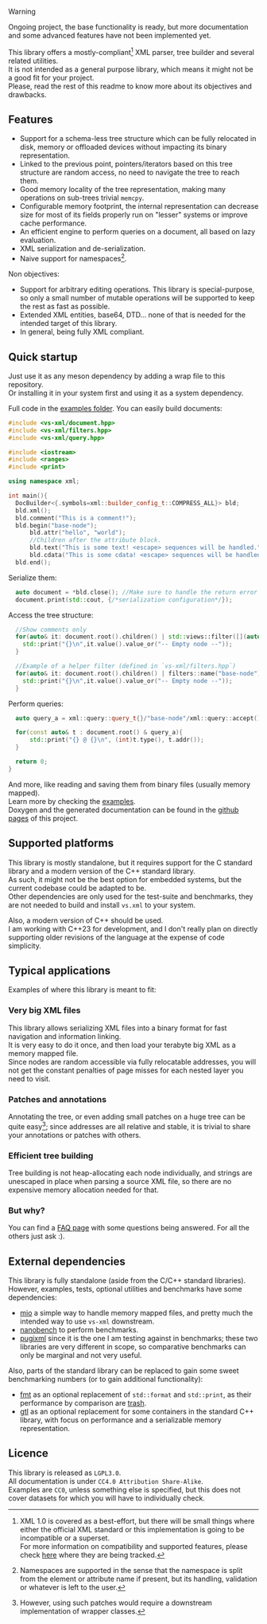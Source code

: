 > [!WARNING]  
> Ongoing project, the base functionality is ready, but more documentation and some advanced features have not been implemented yet.


This library offers a mostly-compliant[^1] XML parser, tree builder and several related utilities.  
It is not intended as a general purpose library, which means it might not be a good fit for your project.  
Please, read the rest of this readme to know more about its objectives and drawbacks.

## Features

- Support for a schema-less tree structure which can be fully relocated in disk, memory or offloaded devices without impacting its binary representation.
- Linked to the previous point, pointers/iterators based on this tree structure are random access, no need to navigate the tree to reach them.
- Good memory locality of the tree representation, making many operations on sub-trees trivial `memcpy`.
- Configurable memory footprint, the internal representation can decrease size for most of its fields properly run on "lesser" systems or improve cache performance.
- An efficient engine to perform queries on a document, all based on lazy evaluation.
- XML serialization and de-serialization.
- Naive support for namespaces[^2].

Non objectives:

- Support for arbitrary editing operations. This library is special-purpose, so only a small number of mutable operations will be supported to keep the rest as fast as possible.
- Extended XML entities, base64, DTD... none of that is needed for the intended target of this library.
- In general, being fully XML compliant.

## Quick startup

Just use it as any meson dependency by adding a wrap file to this repository.  
Or installing it in your system first and using it as a system dependency.  

Full code in the [examples folder](./examples/src/readme.cpp). You can easily build documents:
```cpp
#include <vs-xml/document.hpp>
#include <vs-xml/filters.hpp>
#include <vs-xml/query.hpp>

#include <iostream>
#include <ranges>
#include <print>

using namespace xml;

int main(){
  DocBuilder<{.symbols=xml::builder_config_t::COMPRESS_ALL}> bld;
  bld.xml();
  bld.comment("This is a comment!");
  bld.begin("base-node");
      bld.attr("hello", "world");
      //Children after the attribute block.
      bld.text("This is some text! <escape> sequences will be handled.");
      bld.cdata("This is some cdata! <escape> sequences will be handled.");
  bld.end();
```

Serialize them:
```cpp
  auto document = *bld.close(); //Make sure to handle the return error if present in production code.
  document.print(std::cout, {/*serialization configuration*/});
```

Access the tree structure:
```cpp
  //Show comments only
  for(auto& it: document.root().children() | std::views::filter([](auto it){return it.type()==xml::type_t::COMMENT;})){
    std::print("{}\n",it.value().value_or("-- Empty node --"));
  }

  //Example of a helper filter (defined in `vs-xml/filters.hpp`)
  for(auto& it: document.root().children() | filters::name("base-node")){
    std::print("{}\n",it.value().value_or("-- Empty node --"));
  }
```

Perform queries:
```cpp
  auto query_a = xml::query::query_t{}/"base-node"/xml::query::accept();

  for(const auto& t : document.root() & query_a){
      std::print("{} @ {}\n", (int)t.type(), t.addr());
  }

  return 0;
}
```

And more, like reading and saving them from binary files (usually memory mapped).  
Learn more by checking the [examples](./examples/src/).  
Doxygen and the generated documentation can be found in the [github pages](https://lazy-eggplant.github.io/vs.xml/next/) of this project.


## Supported platforms

This library is mostly standalone, but it requires support for the C standard library and a modern version of the C++ standard library.  
As such, it might not be the best option for embedded systems, but the current codebase could be adapted to be.  
Other dependencies are only used for the test-suite and benchmarks, they are not needed to build and install `vs.xml` to your system.

Also, a modern version of C++ should be used.  
I am working with C++23 for development, and I don't really plan on directly supporting older revisions of the language at the expense of code simplicity.  

## Typical applications

Examples of where this library is meant to fit:

### Very big XML files

This library allows serializing XML files into a binary format for fast navigation and information linking.  
It is very easy to do it once, and then load your terabyte big XML as a memory mapped file.  
Since nodes are random accessible via fully relocatable addresses, you will not get the constant penalties of page misses for each nested layer you need to visit.  

### Patches and annotations

Annotating the tree, or even adding small patches on a huge tree can be quite easy[^3]; since addresses are all relative and stable, it is trivial to share your annotations or patches with others.

### Efficient tree building

Tree building is not heap-allocating each node individually, and strings are unescaped in place when parsing a source XML file, so there are no expensive memory allocation needed for that.

### But why?

You can find a [FAQ page](./docs/faq.md) with some questions being answered. For all the others just ask :). 


## External dependencies

This library is fully standalone (aside from the C/C++ standard libraries).  
However, examples, tests, optional utilities and benchmarks have some dependencies:

- [mio](https://github.com/StrikerX3/mio) a simple way to handle memory mapped files, and pretty much the intended way to use `vs-xml` downstream.
- [nanobench](https://github.com/martinus/nanobench) to perform benchmarks.
- [pugixml](https://pugixml.org/) since it is the one I am testing against in benchmarks; these two libraries are very different in scope, so comparative benchmarks can only be marginal and not very useful.

Also, parts of the standard library can be replaced to gain some sweet benchmarking numbers (or to gain additional functionality):
- [fmt](https://github.com/fmtlib/fmt) as an optional replacement of `std::format` and `std::print`, as their performance by comparison are [trash](https://github.com/lazy-eggplant/vs.xml/issues/8).
- [gtl](https://github.com/greg7mdp/gtl) as an optional replacement for some containers in the standard C++ library, with focus on performance and a serializable memory representation.

## Licence

This library is released as `LGPL3.0`.  
All documentation is under `CC4.0 Attribution Share-Alike`.  
Examples are `CC0`, unless something else is specified, but this does not cover datasets for which you will have to individually check.

[^1]: XML 1.0 is covered as a best-effort, but there will be small things where either the official XML standard or this implementation is going to be incompatible or a superset.  
      For more information on compatibility and supported features, please check [here](./docs/features.md) where they are being tracked.
[^2]: Namespaces are supported in the sense that the namespace is split from the element or attribute name if present, but its handling, validation or whatever is left to the user.

[^3]: However, using such patches would require a downstream implementation of wrapper classes.